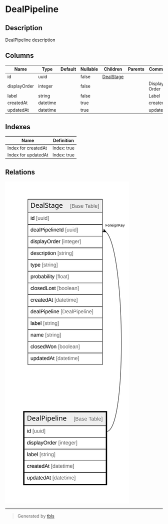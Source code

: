# DealPipeline

## Description

DealPipeline description

## Columns

| Name | Type | Default | Nullable | Children | Parents | Comment |
| ---- | ---- | ------- | -------- | -------- | ------- | ------- |
| id | uuid |  | false | [DealStage](DealStage.md) |  |  |
| displayOrder | integer |  | false |  |  | Display Order |
| label | string |  | false |  |  | Label |
| createdAt | datetime |  | true |  |  | createdAt |
| updatedAt | datetime |  | true |  |  | updatedAt |

## Indexes

| Name | Definition |
| ---- | ---------- |
| Index for createdAt | Index: true |
| Index for updatedAt | Index: true |

## Relations

![er](DealPipeline.svg)

---

> Generated by [tbls](https://github.com/k1LoW/tbls)
